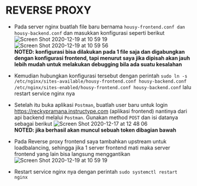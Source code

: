 # REVERSE PROXY

- Pada server nginx buatlah file baru bernama `housy-frontend.conf dan housy-backend.conf` dan masukkan konfigurasi seperti berikut
  ![Screen Shot 2020-12-19 at 10 59 19](https://user-images.githubusercontent.com/45087061/102740905-748b6000-4383-11eb-9f07-baeb7ca2ddea.png)
  ![Screen Shot 2020-12-19 at 10 59 56](https://user-images.githubusercontent.com/45087061/102740914-7f45f500-4383-11eb-8cea-54bf7d8bf5e8.png)\
  **NOTED: konfigurasi bisa dilakukan pada 1 file saja dan digabungkan dengan konfigurasi frontend, tapi menurut saya jika dipisah akan jauh lebih mudah untuk melakukan debugging bila ada suatu kesalahan**

- Kemudian hubungkan konfigurasi tersebut dengan perintah `sudo ln -s /etc/nginx/sites-available/housy-frontend.conf housy-backend.conf /etc/nginx/sites-enabled/housy-frontend.conf housy-backend.conf` lalu restart service nginx nya

- Setelah itu buka aplikasi `Postman`, buatlah user baru untuk login https://reckypramana.instructype.com (aplikasi frontend) nantinya dari api backend melalui `Postman`. Gunakan method `POST` dan isi datanya sebagai berikut
  ![Screen Shot 2020-12-17 at 12 48 06](https://user-images.githubusercontent.com/45087061/102741594-5f173580-4385-11eb-9102-15ed319ad4be.png)\
  **NOTED: jika berhasil akan muncul sebuah token dibagian bawah**

- Pada Reverse proxy frontend saya tambahkan upstream untuk loadbalancing, sehingga jika 1 server frontend mati maka server frontend yang lain bisa langsung menggantikan
  ![Screen Shot 2020-12-19 at 10 59 19](https://user-images.githubusercontent.com/45087061/102740905-748b6000-4383-11eb-9f07-baeb7ca2ddea.png)

- Restart service nginx nya dengan perintah `sudo systemctl restart nginx`
